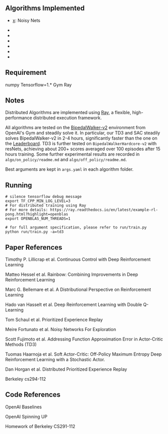 ## Algorithms Implemented

- [x]: Noisy Nets

- [x]: PER

- [x]: TD3

- [x]: SAC

- [x]: PPO

- [x]: A2C

- [x]: Apex

## Requirement

numpy
Tensorflow=1.*
Gym
Ray

## Notes

Distributed Algorithms are implemented using [Ray](https://ray.readthedocs.io/en/latest/), a flexible, high-performance distributed execution framework.

All algorithms are tested on the [BipedalWalker-v2](https://gym.openai.com/envs/BipedalWalker-v2/) environment from OpenAI's Gym and steadily solve it. In particular, our TD3 and SAC steadily solves BipedalWalker-v2 in 2-4 hours, significantly faster than the one on the [Leaderboard](https://github.com/openai/gym/wiki/Leaderboard#bipedalwalker-v2). TD3 is further tested on `BipedalWalkerHardcore-v2` with resNets, achieving about 200+ scores averaged over 100 episodes after 15 hours training.
Some further experimental results are recorded in `algo/on_policy/readme.md` and `algo/off_policy/readme.md`.

Best arguments are kept in `args.yaml` in each algorithm folder.

## Running

```shell
# silence tensorflow debug message
export TF_CPP_MIN_LOG_LEVEL=3
# For distributed training using Ray
# For more details: https://ray.readthedocs.io/en/latest/example-rl-pong.html?highlight=openblas
export OPENBLAS_NUM_THREADS=1

# for full argument specification, please refer to run/train.py
python run/train.py -a=td3
```

## Paper References

Timothy P. Lillicrap et al. Continuous Control with Deep Reinforcement Learning

Matteo Hessel et al. Rainbow: Combining Improvements in Deep Reinforcement Learning

Marc G. Bellemare et al. A Distributional Perspective on Reinforcement Learning

Hado van Hasselt et al. Deep Reinforcement Learning with Double Q-Learning

Tom Schaul et al. Prioritized Experience Replay

Meire Fortunato et al. Noisy Networks For Exploration

Scott Fujimoto et al. Addressing Function Approximation Error in Actor-Critic Methods (TD3)

Tuomas Haarnoja et al. Soft Actor-Critic: Off-Policy Maximum Entropy Deep Reinforcement Learning with a Stochastic Actor.

Dan Horgan et al. Distributed Prioritized Experience Replay 

Berkeley cs294-112

## Code References

OpenAI Baselines

OpenAI Spinning UP

Homework of Berkeley CS291-112